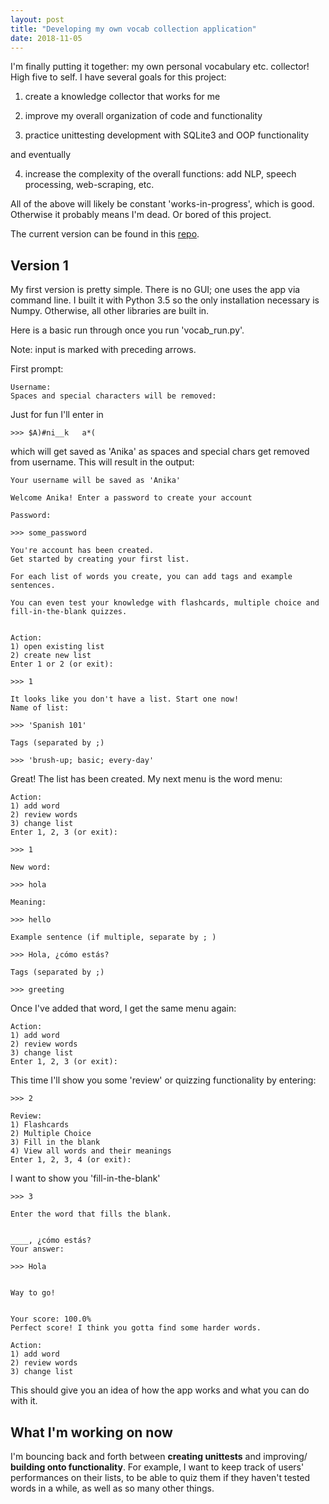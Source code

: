 ```yaml
---
layout: post
title: "Developing my own vocab collection application"
date: 2018-11-05
---
```


I'm finally putting it together: my own personal vocabulary etc. collector! High five to self. I have several goals for this project: 

1) create a knowledge collector that works for me

2) improve my overall organization of code and functionality

3) practice unittesting development with SQLite3 and OOP functionality

and eventually

4) increase the complexity of the overall functions: add NLP, speech processing, web-scraping, etc.

All of the above will likely be constant 'works-in-progress', which is good. Otherwise it probably means I'm dead. Or bored of this project. 

The current version can be found in this <a href="https://github.com/a-n-rose/Vocab-Collector-and-Tester">repo</a>.

## Version 1

My first version is pretty simple. There is no GUI; one uses the app via command line. I built it with Python 3.5 so the only installation necessary is Numpy. Otherwise, all other libraries are built in. 

Here is a basic run through once you run 'vocab_run.py'. 

Note: input is marked with preceding arrows.

First prompt:

```
Username: 
Spaces and special characters will be removed: 
```
Just for fun I'll enter in  
```
>>> $A)#ni__k   a*( 
```
which will get saved as 'Anika' as spaces and special chars get removed from username. This will result in the output:
```
Your username will be saved as 'Anika'

Welcome Anika! Enter a password to create your account

Password: 

>>> some_password

You're account has been created.
Get started by creating your first list.

For each list of words you create, you can add tags and example sentences.

You can even test your knowledge with flashcards, multiple choice and fill-in-the-blank quizzes.


Action:
1) open existing list
2) create new list
Enter 1 or 2 (or exit): 

>>> 1

It looks like you don't have a list. Start one now!
Name of list: 

>>> 'Spanish 101'

Tags (separated by ;)

>>> 'brush-up; basic; every-day'
```
Great! The list has been created. My next menu is the word menu:
```
Action:
1) add word
2) review words 
3) change list
Enter 1, 2, 3 (or exit): 

>>> 1

New word: 

>>> hola

Meaning: 

>>> hello

Example sentence (if multiple, separate by ; ) 

>>> Hola, ¿cómo estás?

Tags (separated by ;)

>>> greeting
```

Once I've added that word, I get the same menu again:
```
Action:
1) add word
2) review words 
3) change list
Enter 1, 2, 3 (or exit): 
```

This time I'll show you some 'review' or quizzing functionality by entering:
```
>>> 2

Review:
1) Flashcards
2) Multiple Choice
3) Fill in the blank
4) View all words and their meanings
Enter 1, 2, 3, 4 (or exit): 
```
I want to show you 'fill-in-the-blank'
```
>>> 3

Enter the word that fills the blank.


____, ¿cómo estás?
Your answer:

>>> Hola


Way to go!


Your score: 100.0% 
Perfect score! I think you gotta find some harder words.

Action:
1) add word
2) review words 
3) change list

```

This should give you an idea of how the app works and what you can do with it. 

## What I'm working on now

I'm bouncing back and forth between **creating unittests** and improving/ **building onto functionality**. For example, I want to keep track of users' performances on their lists, to be able to quiz them if they haven't tested words in a while, as well as so many other things. 
